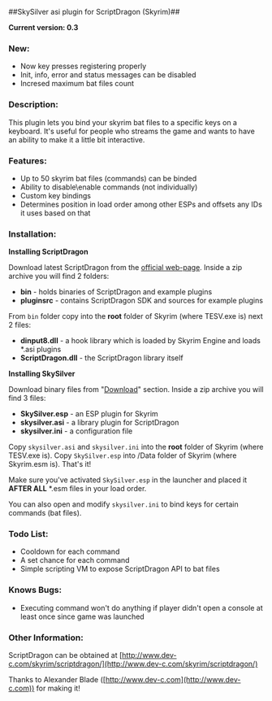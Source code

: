 ##SkySilver asi plugin for ScriptDragon (Skyrim)##

**Current version: 0.3**

### New: ###

- Now key presses registering properly
- Init, info, error and status messages can be disabled
- Incresed maximum bat files count

### Description: ###

This plugin lets you bind your skyrim bat files to a specific keys on a keyboard.
It's useful for people who streams the game and wants to have an ability to make it a little bit interactive.

### Features: ###

- Up to 50 skyrim bat files (commands) can be binded
- Ability to disable\enable commands (not individually)
- Custom key bindings
- Determines position in load order among other ESPs and offsets any IDs it uses based on that

### Installation: ###

**Installing ScriptDragon**

Download latest ScriptDragon from the [official web-page](http://www.dev-c.com/skyrim/scriptdragon/). Inside a zip archive you will find 2 folders:

- **bin** - holds binaries of ScriptDragon and example plugins
- **pluginsrc** - contains ScriptDragon SDK and sources for example plugins

From `bin` folder copy into the **root** folder of Skyrim (where TESV.exe is) next 2 files:

- **dinput8.dll** - a hook library which is loaded by Skyrim Engine and loads *.asi plugins
- **ScriptDragon.dll** - the ScriptDragon library itself

**Installing SkySilver**

Download binary files from "[Download](https://bitbucket.org/adm244/skysilver/downloads)" section. Inside a zip archive you will find 3 files:

- **SkySilver.esp** - an ESP plugin for Skyrim
- **skysilver.asi** - a library plugin for ScriptDragon
- **skysilver.ini** - a configuration file

Copy `skysilver.asi` and `skysilver.ini` into the **root** folder of Skyrim (where TESV.exe is).
Copy `SkySilver.esp` into /Data folder of Skyrim (where Skyrim.esm is). That's it!

Make sure you've activated `SkySilver.esp` in the launcher and placed it **AFTER ALL** *.esm files in your load order.

You can also open and modify `skysilver.ini` to bind keys for certain commands (bat files).

### Todo List: ###

- Cooldown for each command
- A set chance for each command
- Simple scripting VM to expose ScriptDragon API to bat files

### Knows Bugs: ###

- Executing command won't do anything if player didn't open a console at least once since game was launched

### Other Information: ###

ScriptDragon can be obtained at [http://www.dev-c.com/skyrim/scriptdragon/](http://www.dev-c.com/skyrim/scriptdragon/)

Thanks to Alexander Blade ([http://www.dev-c.com](http://www.dev-c.com)) for making it!